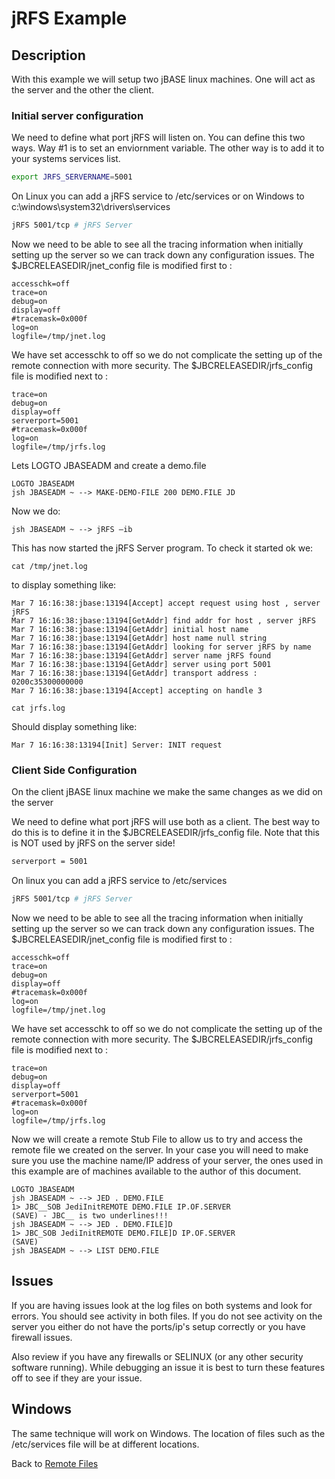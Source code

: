 # jRFS Example

<PageHeader />

## Description  

With this example we will setup two jBASE linux machines.  One will act as the server and the other the client.

### Initial server configuration

We need to define what port jRFS will listen on.  You can define this two ways.  Way #1 is to set an enviornment variable.  The other way is to add it to your systems services list.

```bash
export JRFS_SERVERNAME=5001
```

On Linux you can add a jRFS service to /etc/services or on Windows to c:\\windows\\system32\\drivers\\services

```bash
jRFS 5001/tcp # jRFS Server
```

Now we need to be able to see all the tracing information when initially setting up the server so we can track down any configuration issues. The $JBCRELEASEDIR/jnet\_config file is modified first to :

```notepad
accesschk=off
trace=on
debug=on
display=off
#tracemask=0x000f
log=on
logfile=/tmp/jnet.log
```

We have set accesschk to off so we do not complicate the setting up of the remote connection with more security. The $JBCRELEASEDIR/jrfs\_config file is modified next to :

```
trace=on
debug=on
display=off
serverport=5001
#tracemask=0x000f
log=on
logfile=/tmp/jrfs.log
```

Lets LOGTO JBASEADM and create a demo.file

```
LOGTO JBASEADM
jsh JBASEADM ~ --> MAKE-DEMO-FILE 200 DEMO.FILE JD 
```

Now we do:

```
jsh JBASEADM ~ --> jRFS –ib
```

This has now started the jRFS Server program. To check it started ok we:

```
cat /tmp/jnet.log
```

to display something like:

```
Mar 7 16:16:38:jbase:13194[Accept] accept request using host , server jRFS
Mar 7 16:16:38:jbase:13194[GetAddr] find addr for host , server jRFS
Mar 7 16:16:38:jbase:13194[GetAddr] initial host name
Mar 7 16:16:38:jbase:13194[GetAddr] host name null string
Mar 7 16:16:38:jbase:13194[GetAddr] looking for server jRFS by name
Mar 7 16:16:38:jbase:13194[GetAddr] server name jRFS found
Mar 7 16:16:38:jbase:13194[GetAddr] server using port 5001
Mar 7 16:16:38:jbase:13194[GetAddr] transport address : 0200c35300000000
Mar 7 16:16:38:jbase:13194[Accept] accepting on handle 3
```

```
cat jrfs.log
```

Should display something like:

```
Mar 7 16:16:38:13194[Init] Server: INIT request
```

### Client Side Configuration  

On the client jBASE linux machine we make the same changes as we did on the server

We need to define what port jRFS will use both as a client.  The best way to do this is to define it in the $JBCRELEASEDIR/jrfs_config file. Note that this is NOT used by jRFS on the server side!

```bash
serverport = 5001
```

On linux you can add a jRFS service to /etc/services

```bash
jRFS 5001/tcp # jRFS Server
```

Now we need to be able to see all the tracing information when initially setting up the server so we can track down any configuration issues. The $JBCRELEASEDIR/jnet\_config file is modified first to :

```notepad
accesschk=off
trace=on
debug=on
display=off
#tracemask=0x000f
log=on
logfile=/tmp/jnet.log
```

We have set accesschk to off so we do not complicate the setting up of the remote connection with more security. The $JBCRELEASEDIR/jrfs\_config file is modified next to :

```
trace=on
debug=on
display=off
serverport=5001
#tracemask=0x000f
log=on
logfile=/tmp/jrfs.log
```

Now we will create a remote Stub File to allow us to try and access the remote file we created on the server. In your case you will need to make sure you use the machine name/IP address of your server, the ones used in this example are of machines available to the author of this document.


```
LOGTO JBASEADM
jsh JBASEADM ~ --> JED . DEMO.FILE
1> JBC__SOB JediInitREMOTE DEMO.FILE IP.OF.SERVER
(SAVE) - JBC__ is two underlines!!!
jsh JBASEADM ~ --> JED . DEMO.FILE]D
1> JBC_SOB JediInitREMOTE DEMO.FILE]D IP.OF.SERVER
(SAVE)
jsh JBASEADM ~ --> LIST DEMO.FILE
```

## Issues

If you are having issues look at the log files on both systems and look for errors. You should see activity in both files.  If you do not see activity on the server you either do not have the ports/ip's setup correctly or you have firewall issues.

Also review if you have any firewalls or SELINUX (or any other security software running).  While debugging an issue it is best to turn these features off to see if they are your issue.

## Windows

The same technique will work on Windows.  The location of files such as the /etc/services file will be at different locations.  

Back to [Remote Files](./../jbase-remote-file-service-(jrfs))

<PageFooter />
